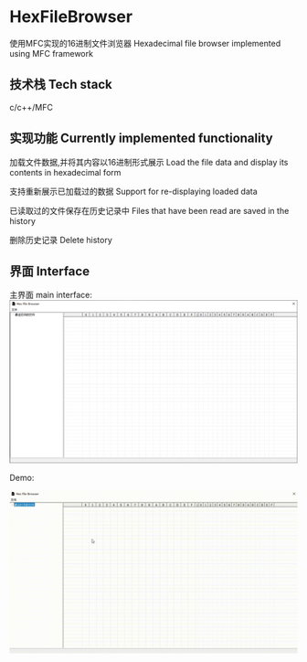 # HexFileBrowser
  使用MFC实现的16进制文件浏览器 Hexadecimal file browser implemented using MFC framework
## 技术栈 Tech stack
  c/c++/MFC
## 实现功能 Currently implemented functionality
  加载文件数据,并将其内容以16进制形式展示
  Load the file data and display its contents in hexadecimal form

  支持重新展示已加载过的数据
  Support for re-displaying loaded data

  已读取过的文件保存在历史记录中
  Files that have been read are saved in the history

  删除历史记录
  Delete history
## 界面 Interface
  主界面 main interface:
  ![main](./InterFace/HexFileBrowser-main.png)



  Demo:

  ![demo](./InterFace/HexFileBrowser-operation.gif)